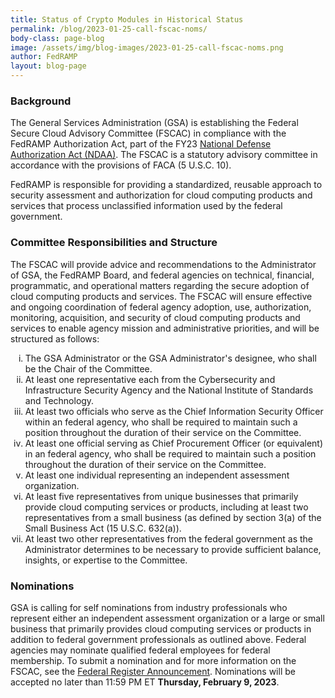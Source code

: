 ```yaml
---
title: Status of Crypto Modules in Historical Status
permalink: /blog/2023-01-25-call-fscac-noms/
body-class: page-blog
image: /assets/img/blog-images/2023-01-25-call-fscac-noms.png
author: FedRAMP
layout: blog-page
---
```

<h3>Background</h3>
The General Services Administration (GSA) is establishing the Federal Secure Cloud Advisory Committee (FSCAC) in compliance with the FedRAMP Authorization Act, part of the FY23 <a href="https://www.congress.gov/117/bills/hr7776/BILLS-117hr7776enr.pdf" target="_blank" rel="noopener noreferrer">National Defense Authorization Act (NDAA)</a>. The FSCAC is a statutory advisory committee in accordance with the provisions of FACA (5 U.S.C. 10).

FedRAMP is responsible for providing a standardized, reusable approach to security assessment and authorization for cloud computing products and services that process unclassified information used by the federal government. 

<h3>Committee Responsibilities and Structure</h3>
The FSCAC will provide advice and recommendations to the Administrator of GSA, the FedRAMP Board, and federal agencies on technical, financial, programmatic, and operational matters regarding the secure adoption of cloud computing products and services. The FSCAC will ensure effective and ongoing coordination of federal agency adoption, use, authorization, monitoring, acquisition, and security of cloud computing products and services to enable agency mission and administrative priorities, and will be structured as follows:
<ol type="i">
  <li>The GSA Administrator or the GSA Administrator's designee, who shall be the Chair of the Committee.</li>
  <li>At least one representative each from the Cybersecurity and Infrastructure Security Agency and the National Institute of Standards and Technology.</li>
  <li>At least two officials who serve as the Chief Information Security Officer within an federal agency, who shall be required to maintain such a position throughout the duration of their service on the Committee.</li>
  <li>At least one official serving as Chief Procurement Officer (or equivalent) in an federal agency, who shall be required to maintain such a position throughout the duration of their service on the Committee.</li>
  <li>At least one individual representing an independent assessment organization.</li>
  <li>At least five representatives from unique businesses that primarily provide cloud computing services or products, including at least two representatives from a small business (as defined by section 3(a) of the Small Business Act (15 U.S.C. 632(a)).</li>
  <li>At least two other representatives from the federal government as the Administrator determines to be necessary to provide sufficient balance, insights, or expertise to the Committee.</li></ol>
 
<h3>Nominations</h3>
GSA is calling for self nominations from industry professionals who represent either an independent assessment organization or a large or small business that primarily provides cloud computing services or products in addition to federal government professionals as outlined above. Federal agencies may nominate qualified federal employees for federal membership. To submit a nomination and for more information on the FSCAC, see the <a href="xxx" target="_blank" rel="noopener noreferrer">Federal Register Announcement</a>. Nominations will be accepted no later than 11:59 PM ET <b>Thursday, February 9, 2023</b>.
